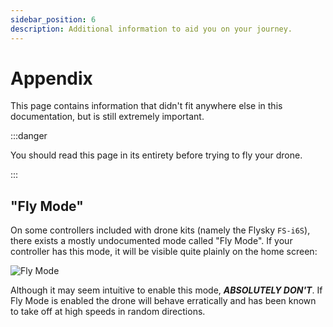 ```yaml
---
sidebar_position: 6
description: Additional information to aid you on your journey.
---
```


# Appendix

This page contains information that didn't fit anywhere else in this documentation, but is still extremely important.

:::danger

You should read this page in its entirety before trying to fly your drone.

:::

## "Fly Mode"

On some controllers included with drone kits (namely the Flysky `FS-i6S`), there exists a mostly undocumented mode called "Fly Mode". If your controller has this mode, it will be visible quite plainly on the home screen:

![Fly Mode](flymode.png)

Although it may seem intuitive to enable this mode, ***ABSOLUTELY DON'T***. If Fly Mode is enabled the drone will behave erratically and has been known to take off at high speeds in random directions.
